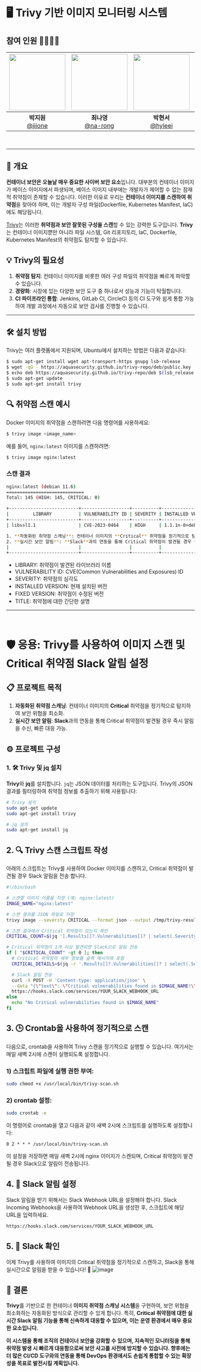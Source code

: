 # 🖥 Trivy 기반 이미지 모니터링 시스템

## 참여 인원 👨‍👨‍👧‍👧
| <img src="https://avatars.githubusercontent.com/u/83341978?v=4" width="150" height="150"/> | <img src="https://avatars.githubusercontent.com/u/129728196?v=4" width="150" height="150"/> | <img src="https://avatars.githubusercontent.com/u/104816148?v=4" width="150" height="150"/> | <img src="https://avatars.githubusercontent.com/u/86452494?v=4" width="150" height="150"/> |
|:-------------------------------------------------------------------------------------------:|:------------------------------------------------------------------------------------------:|:-------------------------------------------------------------------------------------------:|:------------------------------------------------------------------------------------------:|
|                     **박지원** <br/>[@jiione](https://github.com/jiione)                     |                      **최나영**<br/>[@na-rong](https://github.com/na-rong)                      |                     **박현서**<br/>[@hyleei](https://github.com/hyleei)                      |                 **백승지** <br/>[@seungji2001](https://github.com/seungji2001)                 |                         |
<br>

--- 

## 📝 개요
**컨테이너 보안은 오늘날 매우 중요한 사이버 보안 요소**입니다. 대부분의 컨테이너 이미지가 베이스 이미지에서 파생되며, 베이스 이미지 내부에는 개발자가 제어할 수 없는 잠재적 취약점이 존재할 수 있습니다. 이러한 이유로 우리는 **컨테이너 이미지를 스캔하여 취약점**을 찾아야 하며, 이는 개발자 구성 파일(Dockerfile, Kubernetes Manifest, IaC)에도 해당됩니다.

[Trivy](https://github.com/aquasecurity/trivy)는 이러한 **취약점과 보안 잘못된 구성을 스캔**할 수 있는 강력한 도구입니다. **Trivy**는 컨테이너 이미지뿐만 아니라 파일 시스템, Git 리포지토리, IaC, Dockerfile, Kubernetes Manifest의 취약점도 탐지할 수 있습니다.


## 💡 Trivy의 필요성
1. **취약점 탐지**: 컨테이너 이미지를 비롯한 여러 구성 파일의 취약점을 빠르게 파악할 수 있습니다.
2. **경량화**: 시장에 있는 다양한 보안 도구 중 하나로서 성능과 기능이 탁월합니다.
3. **CI 파이프라인 통합**: Jenkins, GitLab CI, CircleCI 등의 CI 도구와 쉽게 통합 가능하여 개발 과정에서 자동으로 보안 검사를 진행할 수 있습니다.

--- 

## 🛠️ 설치 방법
Trivy는 여러 플랫폼에서 지원되며, Ubuntu에서 설치하는 방법은 다음과 같습니다:

```bash
$ sudo apt-get install wget apt-transport-https gnupg lsb-release
$ wget -qO - https://aquasecurity.github.io/trivy-repo/deb/public.key | sudo apt-key add -
$ echo deb https://aquasecurity.github.io/trivy-repo/deb $(lsb_release -sc) main | sudo tee -a /etc/apt/sources.list.d/trivy.list
$ sudo apt-get update
$ sudo apt-get install trivy
```

## 🔍 취약점 스캔 예시
Docker 이미지의 취약점을 스캔하려면 다음 명령어를 사용하세요:

```bash
$ trivy image <image_name>
```

예를 들어, `nginx:latest` 이미지를 스캔하려면:

```bash
$ trivy image nginx:latest
```
### 스캔 결과
```bash
nginx:latest (debian 11.6)
=============================
Total: 145 (HIGH: 145, CRITICAL: 0)

+--------------------------+------------------+----------+-------------------+----------------------+---------------------------------------+
|         LIBRARY          | VULNERABILITY ID | SEVERITY | INSTALLED VERSION |    FIXED VERSION     |                 TITLE                 |
+--------------------------+------------------+----------+-------------------+----------------------+---------------------------------------+
| libssl1.1                | CVE-2023-0464    | HIGH     | 1.1.1n-0+deb11u4  | 1.1.1n-0+deb11u4+exp | openssl: Denial of ## 📋 **프로젝트 목적**

1. **자동화된 취약점 스캐닝**: 컨테이너 이미지의 **Critical** 취약점을 정기적으로 탐지하여 보안 위협을 최소화.
2. **실시간 보안 알림**: **Slack**과의 연동을 통해 Critical 취약점이 발견될 경우 즉시 알림을 수신, 빠른 대응 가능.service           |
|                          |                  |          |                   |                      | vulnerability in DTLS                 |
+--------------------------+------------------+----------+-------------------+----------------------+---------------------------------------+
```
- LIBRARY: 취약점이 발견된 라이브러리 이름
- VULNERABILITY ID: CVE(Common Vulnerabilities and Exposures) ID
- SEVERITY: 취약점의 심각도
- INSTALLED VERSION: 현재 설치된 버전
- FIXED VERSION: 취약점이 수정된 버전
- TITLE: 취약점에 대한 간단한 설명

--- 
<br>

# 🛡️ 응용: Trivy를 사용하여 이미지 스캔 및 Critical 취약점 Slack 알림 설정

## 📋 **프로젝트 목적**

1. **자동화된 취약점 스캐닝**: 컨테이너 이미지의 **Critical** 취약점을 정기적으로 탐지하여 보안 위협을 최소화.
2. **실시간 보안 알림**: **Slack**과의 연동을 통해 Critical 취약점이 발견될 경우 즉시 알림을 수신, 빠른 대응 가능.

## ⚙️ **프로젝트 구성**

### 1. 🛠️ Trivy 및 jq 설치

 **Trivy**와 **jq**를 설치합니다.
`jq`는 JSON 데이터를 처리하는 도구입니다. Trivy의 JSON 결과를 필터링하여 취약점 정보를 추출하기 위해 사용됩니다:

```bash
# Trivy 설치
sudo apt-get update
sudo apt-get install trivy

# jq 설치
sudo apt-get install jq
```

## 2. 🔍 Trivy 스캔 스크립트 작성

아래의 스크립트는 Trivy를 사용하여 Docker 이미지를 스캔하고, Critical 취약점이 발견될 경우 Slack 알림을 전송 합니다.

```bash
#!/bin/bash

# 스캔할 이미지 이름을 지정 (예: nginx:latest)
IMAGE_NAME="nginx:latest"

# 스캔 결과를 JSON 파일로 저장
trivy image --severity CRITICAL --format json --output /tmp/trivy-result.json $IMAGE_NAME

# 스캔 결과에서 Critical 취약점이 있는지 확인
CRITICAL_COUNT=$(jq '[.Results[]?.Vulnerabilities[]? | select(.Severity == "CRITICAL")] | length' /tmp/trivy-result.json 2>/dev/null || echo 0)

# Critical 취약점이 1개 이상 발견되면 Slack으로 알림 전송
if [ "$CRITICAL_COUNT" -gt 0 ]; then
  # Critical 취약점의 세부 정보를 슬랙 메시지에 포함
  CRITICAL_DETAILS=$(jq -r '.Results[]?.Vulnerabilities[]? | select(.Severity == "CRITICAL") | "\(.VulnerabilityID): \(.Title)\nPackage: \(.PkgName) \(.InstalledVersion)\nDescription: \(.Description)\nSeverity: \(.Severity)\n"' /tmp/trivy-result.json 2>/dev/null || echo "No critical vulnerabilities found")

  # Slack 알림 전송
  curl -X POST -H 'Content-type: application/json' \
  --data "{\"text\": \"Critical vulnerabilities found in $IMAGE_NAME!\", \"attachments\": [{ \"title\": \"Trivy Scan Results\", \"text\": \"$CRITICAL_DETAILS\" }]}" \
  https://hooks.slack.com/services/YOUR_SLACK_WEBHOOK_URL
else
  echo "No Critical vulnerabilities found in $IMAGE_NAME"
fi
```

## 3. 🕒 Crontab을 사용하여 정기적으로 스캔
다음으로, crontab을 사용하여 Trivy 스캔을 정기적으로 실행할 수 있습니다. 여기서는 매일 새벽 2시에 스캔이 실행되도록 설정합니다.
### 1) 스크립트 파일에 실행 권한 부여:
```bash
sudo chmod +x /usr/local/bin/trivy-scan.sh
```
### 2) crontab 설정:
```bash
sudo crontab -e
```
이 명령어로 crontab을 열고 다음과 같이 새벽 2시에 스크립트를 실행하도록 설정합니다:
```
0 2 * * * /usr/local/bin/trivy-scan.sh
```
이 설정을 저장하면 매일 새벽 2시에 nginx
이미지가 스캔되며, Critical 취약점이 발견될 경우 Slack으로 알림이 전송됩니다.

## 4. 🔔 Slack 알림 설정
Slack 알림을 받기 위해서는 Slack Webhook URL을 설정해야 합니다. Slack Incoming Webhooks을 사용하여 Webhook URL을 생성한 후, 스크립트에 해당 URL을 입력하세요.
```bash
https://hooks.slack.com/services/YOUR_SLACK_WEBHOOK_URL
```
## 5. 🎉 Slack 확인
이제 Trivy를 사용하여 이미지의 Critical 취약점을 정기적으로 스캔하고, Slack을 통해 실시간으로 알림을 받을 수 있습니다! 🚀
![image](https://github.com/user-attachments/assets/dbee7e51-11b4-4aa5-a813-f83ef0754248)

## 📜 결론
**Trivy**를 기반으로 한 컨테이너 **이미지 취약점 스캐닝 시스템**을 구현하여, 보안 위협을 최소화하는 자동화된 방식으로 관리할 수 있게 합니다. 특히, **Critical 취약점에 대한 실시간 Slack 알림 기능을 통해 신속하게 대응할 수 있으며, 이는 운영 환경에서 매우 중요한 요소입니다.**

**이 시스템을 통해 조직의 컨테이너 보안을 강화할 수 있으며, 지속적인 모니터링을 통해 취약점 발생 시 빠르게 대응함으로써 보안 사고를 사전에 방지할 수 있습니다. 향후에는 더 많은 CI/CD 도구와의 연동을 통해 DevOps 환경에서도 손쉽게 통합할 수 있는 확장성을 목표로 발전시킬 계획입니다.**

